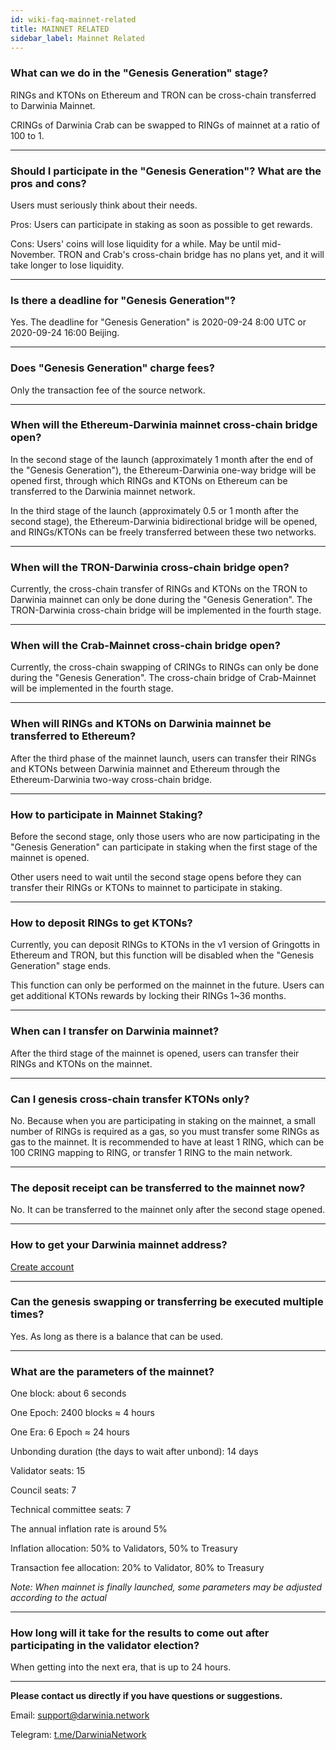 ```yaml
---
id: wiki-faq-mainnet-related
title: MAINNET RELATED
sidebar_label: Mainnet Related
---
```


### What can we do in the "Genesis Generation" stage?

RINGs and KTONs on Ethereum and TRON can be cross-chain transferred to Darwinia Mainnet.

CRINGs of Darwinia Crab can be swapped to RINGs of mainnet at a ratio of 100 to 1.

<hr />

### Should I participate in the "Genesis Generation"? What are the pros and cons?

Users must seriously think about their needs.

Pros: Users can participate in staking as soon as possible to get rewards.

Cons: Users' coins will lose liquidity for a while. May be until mid-November. TRON and Crab's cross-chain bridge has no plans yet, and it will take longer to lose liquidity.

<hr />

### Is there a deadline for "Genesis Generation"?

Yes. The deadline for "Genesis Generation" is 2020-09-24 8:00 UTC or 2020-09-24 16:00 Beijing.

<hr />

### Does "Genesis Generation" charge fees?

Only the transaction fee of the source network.

<hr />

### When will the Ethereum-Darwinia mainnet cross-chain bridge open?

In the second stage of the launch (approximately 1 month after the end of the "Genesis Generation"), the Ethereum-Darwinia one-way bridge will be opened first, through which RINGs and KTONs on Ethereum can be transferred to the Darwinia mainnet network.

In the third stage of the launch (approximately 0.5 or 1 month after the second stage), the Ethereum-Darwinia bidirectional bridge will be opened, and RINGs/KTONs can be freely transferred between these two networks.

<hr />

### When will the TRON-Darwinia cross-chain bridge open?

Currently, the cross-chain transfer of RINGs and KTONs on the TRON to Darwinia mainnet can only be done during the "Genesis Generation". The TRON-Darwinia cross-chain bridge will be implemented in the fourth stage.

<hr />

### When will the Crab-Mainnet cross-chain bridge open?

Currently, the cross-chain swapping of CRINGs to RINGs can only be done during the "Genesis Generation". The cross-chain bridge of Crab-Mainnet will be implemented in the fourth stage.

<hr />

### When will RINGs and KTONs on Darwinia mainnet be transferred to Ethereum?

After the third phase of the mainnet launch, users can transfer their RINGs and KTONs between Darwinia mainnet and Ethereum through the Ethereum-Darwinia two-way cross-chain bridge.

<hr />

### How to participate in Mainnet Staking?

Before the second stage, only those users who are now participating in the "Genesis Generation" can participate in staking when the first stage of the mainnet is opened.

Other users need to wait until the second stage opens before they can transfer their RINGs or KTONs to mainnet to participate in staking.

<hr />

### How to deposit RINGs to get KTONs?

Currently, you can deposit RINGs to KTONs in the v1 version of Gringotts in Ethereum and TRON, but this function will be disabled when the "Genesis Generation" stage ends.

This function can only be performed on the mainnet in the future. Users can get additional KTONs rewards by locking their RINGs 1~36 months.

<hr />

### When can I transfer on Darwinia mainnet?

After the third stage of the mainnet is opened, users can transfer their RINGs and KTONs on the mainnet.

<hr />

### Can I genesis cross-chain transfer KTONs only?

No. Because when you are participating in staking on the mainnet, a small number of RINGs is required as a gas, so you must transfer some RINGs as gas to the mainnet. It is recommended to have at least 1 RING, which can be 100 CRING mapping to RING, or transfer 1 RING to the main network.

<hr />

### The deposit receipt can be transferred to the mainnet now?

No. It can be transferred to the mainnet only after the second stage opened.

<hr />

### How to get your Darwinia mainnet address?

[Create account](https://docs.darwinia.network/docs/en/wiki-tut-create-account)

<hr />

### Can the genesis swapping or transferring be executed multiple times?

Yes. As long as there is a balance that can be used.

<hr />

### What are the parameters of the mainnet?

One block: about 6 seconds

One Epoch: 2400 blocks ≈ 4 hours

One Era: 6 Epoch ≈ 24 hours

Unbonding duration (the days to wait after unbond): 14 days

Validator seats: 15

Council seats: 7


Technical committee seats: 7

The annual inflation rate is around 5%

Inflation allocation: 50% to Validators, 50% to Treasury

Transaction fee allocation: 20% to Validator, 80% to Treasury

*Note: When mainnet is finally launched, some parameters may be adjusted according to the actual*

<hr />

### How long will it take for the results to come out after participating in the validator election?

When getting into the next era, that is up to 24 hours.

<hr />

**Please contact us directly if you have questions or suggestions.**

Email: support@darwinia.network

Telegram: [t.me/DarwiniaNetwork](https://t.me/DarwiniaNetwork)

